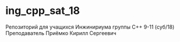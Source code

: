 # ing_cpp_sat_18
Репозиторий для учащихся Инжинириума группы C++ 9-11 (суб/18)
Преподаватель Приёмко Кирилл Сергеевич

